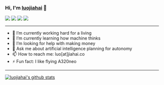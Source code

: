 ### Hi, I'm [luojiahai](https://luojiahai.com) 👋

[![](https://img.shields.io/badge/-X-000000?style=flat-square&logo=x&logoColor=white)](https://x.com/luojiahai)
[![](https://img.shields.io/badge/-Instagram-E4405F?style=flat-square&logo=instagram&logoColor=white)](https://instagram.com/luojiahai)
[![](https://img.shields.io/badge/-Telegram-26A5E4?style=flat-square&logo=telegram&logoColor=white)](https://t.me/luojiahai)
[![](https://img.shields.io/badge/-LinkedIn-0A66C2?style=flat-square&logo=linkedin&logoColor=white)](https://linkedin.com/in/luojiahai)

---

- 🔭 I’m currently working hard for a living
- 🌱 I’m currently learning how machine thinks
- 🤔 I’m looking for help with making money
- 💬 Ask me about artificial intelligence planning for autonomy
- 📫 How to reach me: luo[at]jiahai.co
- ⚡ Fun fact: I like flying A320neo

---

[![luojiahai's github stats](https://github-readme-stats.vercel.app/api?username=luojiahai&theme=github_dark&show_icons=true&border_radius=0&locale=cn)](https://github.com/luojiahai/)

